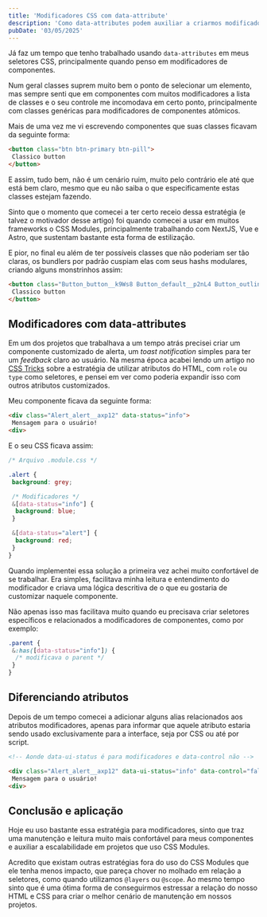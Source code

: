 ```yaml
---
title: 'Modificadores CSS com data-attribute'
description: 'Como data-attributes podem auxiliar a criarmos modificadores de componentes de maneira simples.'
pubDate: '03/05/2025'
---
```


Já faz um tempo que tenho trabalhado usando `data-attributes` em meus seletores CSS, principalmente quando penso em modificadores de componentes.

Num geral classes suprem muito bem o ponto de selecionar um elemento, mas sempre senti que em componentes com muitos modificadores a lista de classes e o seu controle me incomodava em certo ponto, principalmente com classes genéricas para modificadores de componentes atômicos.

Mais de uma vez me vi escrevendo componentes que suas classes ficavam da seguinte forma:

```html
<button class="btn btn-primary btn-pill">
 Classico button
</button>
```

E assim, tudo bem, não é um cenário ruim, muito pelo contrário ele até que está bem claro, mesmo que eu não saiba o que especificamente estas classes estejam fazendo.

Sinto que o momento que comecei a ter certo receio dessa estratégia (e talvez o motivador desse artigo) foi quando comecei a usar em muitos frameworks o CSS Modules, principalmente trabalhando com NextJS, Vue e Astro, que sustentam bastante esta forma de estilização.

E pior, no final eu além de ter possíveis classes que não poderiam ser tão claras, os bundlers por padrão cuspiam elas com seus hashs modulares, criando alguns monstrinhos assim:

```html
<button class="Button_button__k9Ws8 Button_default__p2nL4 Button_outline__pjobo">
 Classico button
</button>
```

## Modificadores com data-attributes

Em um dos projetos que trabalhava a um tempo atrás precisei criar um componente customizado de alerta, um _toast notification_ simples para ter um _feedback_ claro ao usuário. Na mesma época acabei lendo um artigo no [CSS Tricks](https://css-tricks.com/) sobre a estratégia de utilizar atributos do HTML, com `role` ou `type` como seletores, e pensei em ver como poderia expandir isso com outros atributos customizados.

Meu componente ficava da seguinte forma:

```html
<div class="Alert_alert__axp12" data-status="info">
 Mensagem para o usuário!
<div>
```

E o seu CSS ficava assim:

```css
/* Arquivo .module.css */

.alert {
 background: grey;

 /* Modificadores */
 &[data-status="info"] {
  background: blue;
 }

 &[data-status="alert"] {
  background: red;
 }
}
```

Quando implementei essa solução a primeira vez achei muito confortável de se trabalhar. Era simples, facilitava minha leitura e entendimento do modificador e criava uma lógica descritiva de o que eu gostaria de customizar naquele componente.

Não apenas isso mas facilitava muito quando eu precisava criar seletores específicos e relacionados a modificadores de componentes, como por exemplo:

```css
.parent {
 &:has([data-status="info"]) {
  /* modificava o parent */
 }
}
```

## Diferenciando atributos

Depois de um tempo comecei a adicionar alguns alias relacionados aos atributos modificadores, apenas para informar que aquele atributo estaria sendo usado exclusivamente para a interface, seja por CSS ou até por script.

```html
<!-- Aonde data-ui-status é para modificadores e data-control não -->

<div class="Alert_alert__axp12" data-ui-status="info" data-control="false">
 Mensagem para o usuário!
<div>
```

## Conclusão e aplicação

Hoje eu uso bastante essa estratégia para modificadores, sinto que traz uma manutenção e leitura muito mais confortável para meus componentes e auxiliar a escalabilidade em projetos que uso CSS Modules.

Acredito que existam outras estratégias fora do uso do CSS Modules que ele tenha menos impacto, que pareça chover no molhado em relação a seletores, como quando utilizamos `@layers` ou `@scope`. Ao mesmo tempo sinto que é uma ótima forma de conseguirmos estressar a relação do nosso HTML e CSS para criar o melhor cenário de manutenção em nossos projetos.
